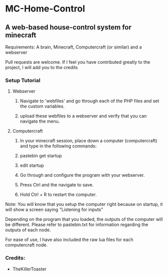 # MC-Home-Control
## A web-based house-control system for minecraft

Requirements: A brain, Minecraft, Computercraft (or similar) and a webserver

Pull requests are welcome. If I feel you have contributed greatly to the project, I will add you to the credits

### Setup Tutorial

1. Webserver

	1. Navigate to 'webfiles' and go through each of the PHP files and set the custom variables.

	2. upload these webfiles to a webserver and verify that you can navigate the menu.

2. Computercraft	

	1. In your minecraft session, place down a computer (computercraft) and type in the following commands:

	2. pastebin get <pastebin code> startup

	3. edit startup

	4. Go through and configure the program with your webserver.

	5. Press Ctrl and the navigate to save.

	6. Hold Ctrl + R to restart the computer.

Note: You will know that you setup the computer right because on startup, it will show a screen saying "Listening for inputs"

Depending on the program that you loaded, the outputs of the computer will be different. Please refer to pastebin.txt for information regarding the outputs of each node.

For ease of use, I have also included the raw lua files for each computercraft node.

### Credits:

- TheKillerToaster